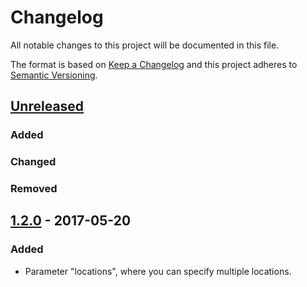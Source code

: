# Changelog
All notable changes to this project will be documented in this file.

The format is based on [Keep a Changelog](http://keepachangelog.com/)
and this project adheres to [Semantic Versioning](http://semver.org/).

## [Unreleased]
### Added
### Changed
### Removed

## [1.2.0] - 2017-05-20
### Added
- Parameter "locations", where you can specify multiple locations.

[Unreleased]: https://github.com/agileek/java-checksum-flyway-maven-plugin/compare/1.2.0...HEAD
[1.2.0]: https://github.com/agileek/java-checksum-flyway-maven-plugin/compare/1.1...1.2.0
